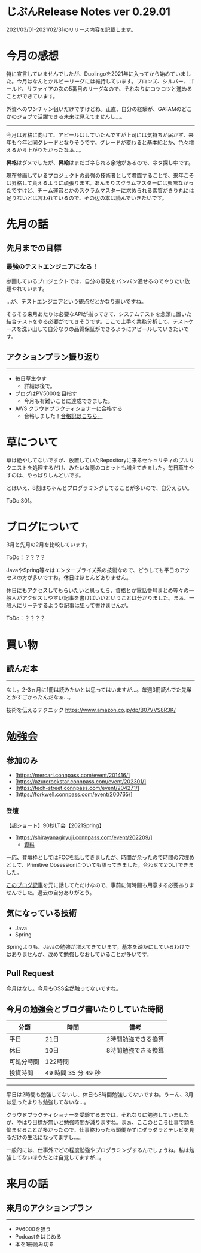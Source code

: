 # じぶんRelease Notes ver 0.29.01
2021/03/01-2021/02/31のリリース内容を記載します。
  
# 今月の感想

特に宣言していませんでしたが、Duolingoを2021年に入ってから始めていました。今月はなんとかルビーリーグには維持しています。ブロンズ、シルバー、ゴールド、サファイアの次の5番目のリーグなので、それなりにコツコツと進めることができています。
  
外資へのワンチャン狙いだけですけどね。正直、自分の経験が、GAFAMのどこかのジョブで活躍できる未来は見えてませんし…。
  
---
  
今月は昇格に向けて、アピールはしていたんですが上司には気持ちが届かず、来年も今年と同グレードとなりそうです。グレードが変わると基本給とか、色々増えるから上がりたかったなぁ…。
  
**昇格**はダメでしたが、**昇給**はまだゴネられる余地があるので、ネタ探し中です。
  
現在参画しているプロジェクトの最強の技術者として君臨することで、来年こそは昇格して貰えるように頑張ります。あんまりスクラムマスターには興味なかったですけど、チーム運営とかのスクラムマスターに求められる素質がきり丸には足りないとは言われているので、その辺の本は読んでいきたいです。

# 先月の話
## 先月までの目標
### 最強のテストエンジニアになる！
  
参画しているプロジェクトでは、自分の意見をバンバン通せるのでやりたい放題やれています。
  
…が、テストエンジニアという観点だとかなり弱いですね。
  
そろそろ来月あたりは必要なAPIが揃ってきて、システムテストを念頭に置いた結合テストをやる必要がでてきそうです。ここで上手く業務分析して、テストケースを洗い出して自分なりの品質保証ができるようにアピールしていきたいです。

## アクションプラン振り返り
---
  
- 毎日草生やす
    - 詳細は後で。
- ブログはPV5000を目指す
    - 今月も有難いことに達成できました。
- AWS クラウドプラクティショナーに合格する
    - 合格しました！[合格記はこちら。](https://nainaistar.hatenablog.com/entry/2021/03/17/120000)

# 草について

草は絶やしてないですが、放置していたRepositoryに来るセキュリティのプルリクエストを処理するだけ、みたいな悪のコミットも増えてきました。毎日草生やすのは、やっぱりしんどいです。
  
とはいえ、8割はちゃんとプログラミングしてることが多いので、自分えらい。
  
ToDo:301。

# ブログについて
3月と先月の2月を比較しています。
  

ToDo：？？？？
  
JavaやSpring等々はエンタープライズ系の技術なので、どうしても平日のアクセスの方が多いですね。休日はほとんどありません。
  
休日にもアクセスしてもらいたいと思ったら、資格とか電話番号まとめ等々の一般人がアクセスしやすい記事を書けばいいということは分かりました。まぁ、一般人にリーチするような記事は狙って書けませんが。
  
ToDo：？？？？

# 買い物
## 読んだ本
---

なし。2-3ヵ月に1冊は読みたいとは思ってはいますが…。毎週3冊読んでた先輩とかすごかったんだなぁ…。
  
技術を伝えるテクニック
https://www.amazon.co.jp/dp/B07VVS8R3K/



  
# 勉強会
## 参加のみ
  
- [https://mercari.connpass.com/event/201416/]
- [https://azurerockstar.connpass.com/event/202301/]
- [https://tech-street.connpass.com/event/204271/]
- [https://forkwell.connpass.com/event/200765/]

### 登壇

【超ショート】90秒LT会【2021Spring】
- [https://shirayanagiryuji.connpass.com/event/202209/]
    - [資料](https://speakerdeck.com/hirotokirimaru/my-favorite-software-architecture-is-fcc)

一応、登壇枠としてはFCCを話してきましたが、時間が余ったので時間の穴埋めとして、Primitive Obsessionについても語ってきました。合わせて2つLTできました。
  
[このブログ記事](https://nainaistar.hatenablog.com/entry/2021/03/12/120000)を元に話してただけなので、事前に何時間も用意する必要ありませんでした。過去の自分ありがとう。
  
## 気になっている技術
  
- Java
- Spring
  
Springよりも、Javaの勉強が増えてきています。基本を疎かにしているわけではありませんが、改めて勉強しなおしていることが多いです。

## Pull Request
  
今月はなし。今月もOSS全然触ってないですね。
  
## 今月の勉強会とブログ書いたりしていた時間

|分類|時間|備考|
|---|---|---|
|平日|21日|2時間勉強できる換算|
|休日|10日|8時間勉強できる換算|
|可処分時間|122時間||
|投資時間|49 時間 35 分 49 秒||
  
---

平日は2時間も勉強してないし、休日も8時間勉強してないですね。うーん、3月は思ったよりも勉強してないな…。
  
クラウドプラクティショナーを受験するまでは、それなりに勉強していましたが、やはり目標が無いと勉強時間が減りますね。まぁ、ここのところ仕事で頭を悩ませることが多かったので、仕事終わったら頭働かずにダラダラとテレビを見るだけの生活になってますし…。
  
一般的には、仕事外でどの程度勉強やプログラミングするんでしょうね。私は勉強してないほうだとは自覚してますが…。

# 来月の話
## 来月のアクションプラン
---
    
- PV6000を狙う
- Podcastをはじめる
- 本を1冊読み切る
  
